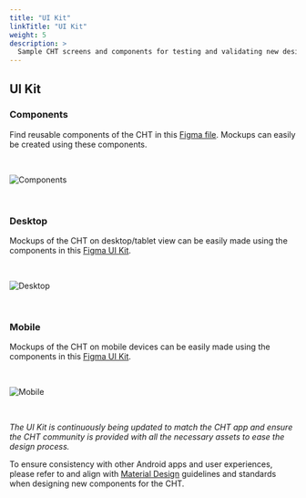 ```yaml
---
title: "UI Kit"
linkTitle: "UI Kit"
weight: 5
description: >
  Sample CHT screens and components for testing and validating new designs or workflows
---
```


## UI Kit

### Components
Find reusable components of the CHT in this [Figma file](https://www.figma.com/design/mi8e2RnOh4iuBO5GWCulyc/CHT-UI-Kit-%7C-September-2024?node-id=2-3). Mockups can easily be created using these components.


<br>

![Components](figma-components.png)

<br>

### Desktop
Mockups of the CHT on desktop/tablet view can be easily made using the components in this [Figma UI Kit](https://www.figma.com/design/mi8e2RnOh4iuBO5GWCulyc/CHT-UI-Kit-%7C-September-2024?node-id=369-9899).


<br>

![Desktop](figma-desktop.png)

<br>

### Mobile
Mockups of the CHT on mobile devices can be easily made using the components in this [Figma UI Kit](https://www.figma.com/design/mi8e2RnOh4iuBO5GWCulyc/CHT-UI-Kit-%7C-September-2024?node-id=184-1450).


<br>

![Mobile](figma-mobile.png)

<br>

*The UI Kit is continuously being updated to match the CHT app and ensure the CHT community is provided with all the necessary assets to ease the design process.*

To ensure consistency with other Android apps and user experiences, please refer to and align with <a href="https://m3.material.io/">Material Design</a> guidelines and standards when designing new components for the CHT.
